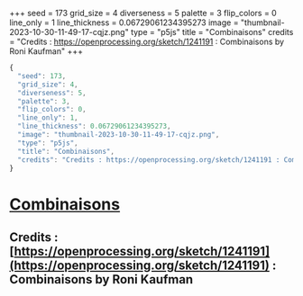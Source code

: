 +++
seed = 173
grid_size = 4
diverseness = 5
palette = 3
flip_colors = 0
line_only = 1
line_thickness = 0.06729061234395273
image = "thumbnail-2023-10-30-11-49-17-cqjz.png"
type = "p5js"
title = "Combinaisons"
credits = "Credits : https://openprocessing.org/sketch/1241191 : Combinaisons by Roni Kaufman"
+++




~~~javascript
{
  "seed": 173,
  "grid_size": 4,
  "diverseness": 5,
  "palette": 3,
  "flip_colors": 0,
  "line_only": 1,
  "line_thickness": 0.06729061234395273,
  "image": "thumbnail-2023-10-30-11-49-17-cqjz.png",
  "type": "p5js",
  "title": "Combinaisons",
  "credits": "Credits : https://openprocessing.org/sketch/1241191 : Combinaisons by Roni Kaufman"
}
~~~



# [Combinaisons](https://openprocessing.org/sketch/2066485)

## Credits : [https://openprocessing.org/sketch/1241191](https://openprocessing.org/sketch/1241191) : Combinaisons by Roni Kaufman 


